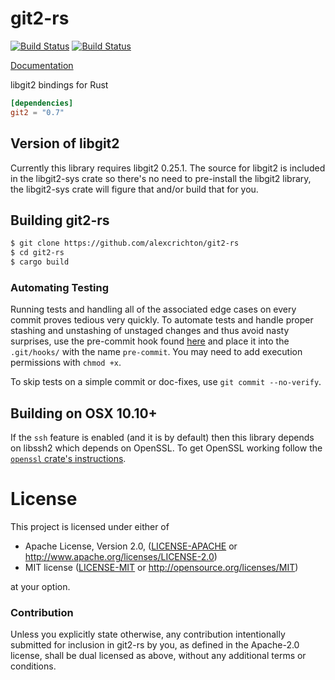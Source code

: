 # git2-rs

[![Build Status](https://travis-ci.org/alexcrichton/git2-rs.svg?branch=master)](https://travis-ci.org/alexcrichton/git2-rs)
[![Build Status](https://ci.appveyor.com/api/projects/status/6vem3xgno2kuxnfm?svg=true)](https://ci.appveyor.com/project/alexcrichton/git2-rs)

[Documentation](https://docs.rs/git2)

libgit2 bindings for Rust

```toml
[dependencies]
git2 = "0.7"
```

## Version of libgit2

Currently this library requires libgit2 0.25.1. The source for libgit2 is
included in the libgit2-sys crate so there's no need to pre-install the libgit2
library, the libgit2-sys crate will figure that and/or build that for you.

## Building git2-rs

```sh
$ git clone https://github.com/alexcrichton/git2-rs
$ cd git2-rs
$ cargo build
```

### Automating Testing

Running tests and handling all of the associated edge cases on every commit
proves tedious very quickly.  To automate tests and handle proper stashing and
unstashing of unstaged changes and thus avoid nasty surprises, use the
pre-commit hook found [here][pre-commit-hook] and place it into the
`.git/hooks/` with the name `pre-commit`.  You may need to add execution
permissions with `chmod +x`.


To skip tests on a simple commit or doc-fixes, use `git commit --no-verify`.

## Building on OSX 10.10+

If the `ssh` feature is enabled (and it is by default) then this library depends
on libssh2 which depends on OpenSSL. To get OpenSSL working follow the
[`openssl` crate's instructions](https://github.com/sfackler/rust-openssl#macos).

# License

This project is licensed under either of

 * Apache License, Version 2.0, ([LICENSE-APACHE](LICENSE-APACHE) or
   http://www.apache.org/licenses/LICENSE-2.0)
 * MIT license ([LICENSE-MIT](LICENSE-MIT) or
   http://opensource.org/licenses/MIT)

at your option.

### Contribution

Unless you explicitly state otherwise, any contribution intentionally submitted
for inclusion in git2-rs by you, as defined in the Apache-2.0 license, shall be
dual licensed as above, without any additional terms or conditions.

[pre-commit-hook]: https://gist.github.com/glfmn/0c5e9e2b41b48007ed3497d11e3dbbfa
